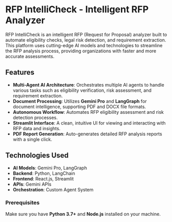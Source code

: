 # RFP IntelliCheck - Intelligent RFP Analyzer

RFP IntelliCheck is an intelligent RFP (Request for Proposal) analyzer built to automate eligibility checks, legal risk detection, and requirement extraction. This platform uses cutting-edge AI models and technologies to streamline the RFP analysis process, providing organizations with faster and more accurate assessments.

## Features

- **Multi-Agent AI Architecture**: Orchestrates multiple AI agents to handle various tasks such as eligibility verification, risk assessment, and requirement extraction.
- **Document Processing**: Utilizes **Gemini Pro** and **LangGraph** for document intelligence, supporting PDF and DOCX file formats.
- **Autonomous Workflow**: Automates RFP eligibility assessment and risk detection processes.
- **Streamlit Interface**: A clean, intuitive UI for viewing and interacting with RFP data and insights.
- **PDF Report Generation**: Auto-generates detailed RFP analysis reports with a single click.
  
## Technologies Used

- **AI Models**: Gemini Pro, LangGraph
- **Backend**: Python, LangChain
- **Frontend**: React.js, Streamlit
- **APIs**: Gemini APIs
- **Orchestration**: Custom Agent System

### Prerequisites

Make sure you have **Python 3.7+** and **Node.js** installed on your machine.
